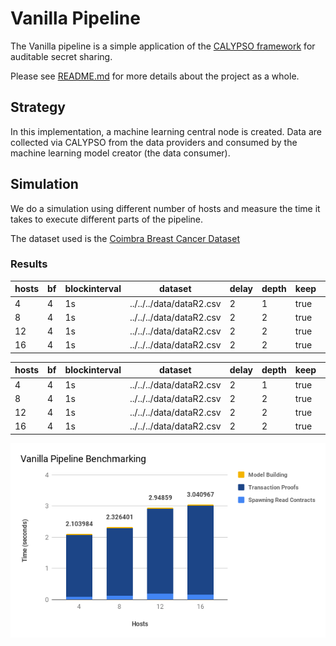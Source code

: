 # Vanilla Pipeline
The Vanilla pipeline is a simple application of the [CALYPSO framework](https://github.com/dedis/cothority/tree/master/calypso) for auditable secret sharing.

Please see [README.md](../README.md) for more details about the project as a whole.

## Strategy

In this implementation, a machine learning central node is created. Data are collected via CALYPSO from the data providers and consumed by the machine learning model creator (the data consumer).

## Simulation

We do a simulation using different number of hosts and measure the time it takes to execute different parts of the pipeline.

The dataset used is the [Coimbra Breast Cancer Dataset](../data)
 
 ### Results
 
| hosts | bf | blockinterval | dataset                  | delay | depth | keep | rounds | runwait | servers | suite   | ChildrenWait_system_min | ChildrenWait_system_max | ChildrenWait_system_avg | ChildrenWait_system_sum | ChildrenWait_system_dev | ChildrenWait_user_min | ChildrenWait_user_max | ChildrenWait_user_avg | ChildrenWait_user_sum | ChildrenWait_user_dev | ChildrenWait_wall_min | ChildrenWait_wall_max | ChildrenWait_wall_avg | ChildrenWait_wall_sum | ChildrenWait_wall_dev | SimulSyncWait_system_min | SimulSyncWait_system_max | SimulSyncWait_system_avg | SimulSyncWait_system_sum | SimulSyncWait_system_dev | SimulSyncWait_user_min | SimulSyncWait_user_max | SimulSyncWait_user_avg | SimulSyncWait_user_sum | SimulSyncWait_user_dev | SimulSyncWait_wall_min | SimulSyncWait_wall_max | SimulSyncWait_wall_avg | SimulSyncWait_wall_sum | SimulSyncWait_wall_dev | bandwidth_root_rx_min | bandwidth_root_rx_max | bandwidth_root_rx_avg | bandwidth_root_rx_sum | bandwidth_root_rx_dev | bandwidth_root_tx_min | bandwidth_root_tx_max | bandwidth_root_tx_avg | bandwidth_root_tx_sum | bandwidth_root_tx_dev | bandwidth_rx_min | bandwidth_rx_max | bandwidth_rx_avg | bandwidth_rx_sum | bandwidth_rx_dev | bandwidth_tx_min | bandwidth_tx_max | bandwidth_tx_avg | bandwidth_tx_sum | bandwidth_tx_dev | decrypt_system_min | decrypt_system_max | decrypt_system_avg | ***decrypt_system_sum*** | decrypt_system_dev | decrypt_user_min | decrypt_user_max | decrypt_user_avg | ***decrypt_user_sum*** | decrypt_user_dev | decrypt_wall_min | decrypt_wall_max | decrypt_wall_avg | ***decrypt_wall_sum*** | decrypt_wall_dev | pipeline_system_min | pipeline_system_max | pipeline_system_avg | pipeline_system_sum | pipeline_system_dev | pipeline_user_min | pipeline_user_max | pipeline_user_avg | pipeline_user_sum | pipeline_user_dev | pipeline_wall_min | pipeline_wall_max | pipeline_wall_avg | ***pipeline_wall_sum*** | pipeline_wall_dev | prepare_system_min | prepare_system_max | prepare_system_avg | prepare_system_sum | prepare_system_dev | prepare_user_min | prepare_user_max | prepare_user_avg | prepare_user_sum | prepare_user_dev | prepare_wall_min | prepare_wall_max | prepare_wall_avg | ***prepare_wall_sum*** | prepare_wall_dev | read_proof_system_min | read_proof_system_max | read_proof_system_avg | read_proof_system_sum | read_proof_system_dev | read_proof_user_min | read_proof_user_max | read_proof_user_avg | read_proof_user_sum | read_proof_user_dev | read_proof_wall_min | read_proof_wall_max | read_proof_wall_avg | ***read_proof_wall_sum*** | read_proof_wall_dev | read_spawn_system_min | read_spawn_system_max | read_spawn_system_avg | read_spawn_system_sum | read_spawn_system_dev | read_spawn_user_min | read_spawn_user_max | read_spawn_user_avg | read_spawn_user_sum | read_spawn_user_dev | read_spawn_wall_min | read_spawn_wall_max | read_spawn_wall_avg | ***read_spawn_wall_sum*** | read_spawn_wall_dev | 
|-------|----|---------------|--------------------------|-------|-------|------|--------|---------|---------|---------|-------------------------|-------------------------|-------------------------|-------------------------|-------------------------|-----------------------|-----------------------|-----------------------|-----------------------|-----------------------|-----------------------|-----------------------|-----------------------|-----------------------|-----------------------|--------------------------|--------------------------|--------------------------|--------------------------|--------------------------|------------------------|------------------------|------------------------|------------------------|------------------------|------------------------|------------------------|------------------------|------------------------|------------------------|-----------------------|-----------------------|-----------------------|-----------------------|-----------------------|-----------------------|-----------------------|-----------------------|-----------------------|-----------------------|------------------|------------------|------------------|------------------|------------------|------------------|------------------|------------------|------------------|------------------|--------------------|--------------------|--------------------|--------------------|--------------------|------------------|------------------|------------------|------------------|------------------|------------------|------------------|------------------|------------------|------------------|---------------------|---------------------|---------------------|---------------------|---------------------|-------------------|-------------------|-------------------|-------------------|-------------------|-------------------|-------------------|-------------------|-------------------|-------------------|--------------------|--------------------|--------------------|--------------------|--------------------|------------------|------------------|------------------|------------------|------------------|------------------|------------------|------------------|------------------|------------------|-----------------------|-----------------------|-----------------------|-----------------------|-----------------------|---------------------|---------------------|---------------------|---------------------|---------------------|---------------------|---------------------|---------------------|---------------------|---------------------|-----------------------|-----------------------|-----------------------|-----------------------|-----------------------|---------------------|---------------------|---------------------|---------------------|---------------------|---------------------|---------------------|---------------------|---------------------|---------------------| 
| 4     | 4  | 1s            | ../../../data/dataR2.csv | 2     | 1     | true | 1      | 600000s | 2       | Ed25519 | 0.003527                | 0.003527                | 0.003527                | 0.003527                | 0.000000                | 0.006177              | 0.006177              | 0.006177              | 0.006177              | 0.000000              | 0.003076              | 0.003076              | 0.003076              | 0.003076              | 0.000000              | 0.000507                 | 0.000507                 | 0.000507                 | 0.000507                 | 0.000000                 | 0.000806               | 0.000806               | 0.000806               | 0.000806               | 0.000000               | 0.000327               | 0.000327               | 0.000327               | 0.000327               | 0.000000               | 594070.000000         | 594070.000000         | 594070.000000         | 594070.000000         | 0.000000              | 22505836.000000       | 22505836.000000       | 22505836.000000       | 22505836.000000       | 0.000000              | 597476.000000    | 8283525.000000   | 6217195.500000   | 24868782.000000  | 3470868.779028   | 245193.000000    | 22511758.000000  | 6217195.500000   | 24868782.000000  | 10082049.617145  | 0.000658           | 0.005609           | 0.001819           | 0.211042           | 0.000980           | 0.015777         | 0.066646         | 0.024718         | 2.867263         | 0.009675         | 0.013245         | 0.028017         | 0.018870         | 2.188939         | 0.003685         | 0.312338            | 0.312338            | 0.312338            | 0.312338            | 0.000000            | 5.038216          | 5.038216          | 5.038216          | 5.038216          | 0.000000          | 4.292923          | 4.292923          | 4.292923          | 4.292923          | 0.000000          | 1.520166           | 1.520166           | 1.520166           | 1.520166           | 0.000000           | 16.414753        | 16.414753        | 16.414753        | 16.414753        | 0.000000         | 123.625493       | 123.625493       | 123.625493       | 123.625493       | 0.000000         | 0.000061              | 0.042905              | 0.000599              | 0.069515              | 0.003958              | 0.004481            | 1.265402            | 0.017596            | 2.041103            | 0.116664            | 0.004535            | 1.257314            | 0.016968            | 1.968253            | 0.115926            | 0.000036              | 0.000704              | 0.000108              | 0.012546              | 0.000129              | 0.000521            | 0.007886            | 0.000844            | 0.097891            | 0.000783            | 0.000530            | 0.002836            | 0.000853            | 0.098959            | 0.000475            | 
| 8     | 4  | 1s            | ../../../data/dataR2.csv | 2     | 2     | true | 1      | 600000s | 2       | Ed25519 | 0.004025                | 0.004025                | 0.004025                | 0.004025                | 0.000000                | 0.011170              | 0.011170              | 0.011170              | 0.011170              | 0.000000              | 0.003434              | 0.003434              | 0.003434              | 0.003434              | 0.000000              | 0.000908                 | 0.000908                 | 0.000908                 | 0.000908                 | 0.000000                 | 0.001226               | 0.001226               | 0.001226               | 0.001226               | 0.000000               | 0.000475               | 0.000475               | 0.000475               | 0.000475               | 0.000000               | 1063774.000000        | 1063774.000000        | 1063774.000000        | 1063774.000000        | 0.000000              | 55517142.000000       | 55517142.000000       | 55517142.000000       | 55517142.000000       | 0.000000              | 1069822.000000   | 9557598.000000   | 7863814.750000   | 62910518.000000  | 2667399.865867   | 279687.000000    | 55529071.000000  | 7863814.750000   | 62910518.000000  | 18695938.525307  | 0.001191           | 0.009629           | 0.003161           | 0.366677           | 0.001735           | 0.033895         | 0.131376         | 0.051942         | 6.025330         | 0.018162         | 0.022167         | 0.048189         | 0.030955         | 3.590778         | 0.005805         | 0.508314            | 0.508314            | 0.508314            | 0.508314            | 0.000000            | 9.956289          | 9.956289          | 9.956289          | 9.956289          | 0.000000          | 5.917179          | 5.917179          | 5.917179          | 5.917179          | 0.000000          | 2.775436           | 2.775436           | 2.775436           | 2.775436           | 0.000000           | 42.126166        | 42.126166        | 42.126166        | 42.126166        | 0.000000         | 126.836562       | 126.836562       | 126.836562       | 126.836562       | 0.000000         | 0.000065              | 0.061157              | 0.000916              | 0.106203              | 0.005748              | 0.005212            | 2.674525            | 0.032339            | 3.751343            | 0.247137            | 0.005256            | 1.289577            | 0.018630            | 2.161124            | 0.118791            | 0.000037              | 0.000817              | 0.000140              | 0.016190              | 0.000159              | 0.000632            | 0.014756            | 0.001209            | 0.140206            | 0.001769            | 0.000668            | 0.004340            | 0.001115            | 0.129366            | 0.000676            | 
| 12    | 4  | 1s            | ../../../data/dataR2.csv | 2     | 2     | true | 1      | 600000s | 2       | Ed25519 | 0.006459                | 0.006459                | 0.006459                | 0.006459                | 0.000000                | 0.044777              | 0.044777              | 0.044777              | 0.044777              | 0.000000              | 0.008371              | 0.008371              | 0.008371              | 0.008371              | 0.000000              | 0.001615                 | 0.001615                 | 0.001615                 | 0.001615                 | 0.000000                 | 0.002638               | 0.002638               | 0.002638               | 0.002638               | 0.000000               | 0.000732               | 0.000732               | 0.000732               | 0.000732               | 0.000000               | 1868406.000000        | 1868406.000000        | 1868406.000000        | 1868406.000000        | 0.000000              | 85345490.000000       | 85345490.000000       | 85345490.000000       | 85345490.000000       | 0.000000              | 1876742.000000   | 10478216.000000  | 9167947.750000   | 110015373.000000 | 2260477.617448   | 1158569.000000   | 85362351.000000  | 9167947.750000   | 110015373.000000 | 23531473.646982  | 0.001417           | 0.010176           | 0.004456           | 0.516864           | 0.002242           | 0.058243         | 0.291488         | 0.096486         | 11.192424        | 0.046999         | 0.035882         | 0.084133         | 0.052555         | 6.096386         | 0.010018         | 0.808026            | 0.808026            | 0.808026            | 0.808026            | 0.000000            | 17.599788         | 17.599788         | 17.599788         | 17.599788         | 0.000000          | 9.044976          | 9.044976          | 9.044976          | 9.044976          | 0.000000          | 4.528860           | 4.528860           | 4.528860           | 4.528860           | 0.000000           | 70.614318        | 70.614318        | 70.614318        | 70.614318        | 0.000000         | 131.388936       | 131.388936       | 131.388936       | 131.388936       | 0.000000         | 0.000074              | 0.198346              | 0.002068              | 0.239866              | 0.018351              | 0.006245            | 4.748790            | 0.053052            | 6.154081            | 0.439155            | 0.006344            | 1.624050            | 0.023473            | 2.722904            | 0.149609            | 0.000043              | 0.003444              | 0.000239              | 0.027677              | 0.000371              | 0.000741            | 0.020467            | 0.002021            | 0.234433            | 0.002918            | 0.000809            | 0.005902            | 0.001593            | 0.184781            | 0.000992            | 
| 16    | 4  | 1s            | ../../../data/dataR2.csv | 2     | 2     | true | 1      | 600000s | 2       | Ed25519 | 0.008601                | 0.008601                | 0.008601                | 0.008601                | 0.000000                | 0.033418              | 0.033418              | 0.033418              | 0.033418              | 0.000000              | 0.007549              | 0.007549              | 0.007549              | 0.007549              | 0.000000              | 0.001932                 | 0.001932                 | 0.001932                 | 0.001932                 | 0.000000                 | 0.002945               | 0.002945               | 0.002945               | 0.002945               | 0.000000               | 0.000993               | 0.000993               | 0.000993               | 0.000993               | 0.000000               | 2360802.000000        | 2360802.000000        | 2360802.000000        | 2360802.000000        | 0.000000              | 110624545.000000      | 110624545.000000      | 110624545.000000      | 110624545.000000      | 0.000000              | 2371426.000000   | 11557722.000000  | 10138672.437500  | 162218759.000000 | 2062021.469383   | 921953.000000    | 110646334.000000 | 10138672.437500  | 162218759.000000 | 26503084.831546  | 0.001597           | 0.012390           | 0.004807           | 0.557592           | 0.002608           | 0.075412         | 0.417910         | 0.121154         | 14.053812        | 0.070862         | 0.044823         | 0.101867         | 0.060279         | 6.992311         | 0.011036         | 0.831512            | 0.831512            | 0.831512            | 0.831512            | 0.000000            | 21.769690         | 21.769690         | 21.769690         | 21.769690         | 0.000000          | 10.033278         | 10.033278         | 10.033278         | 10.033278         | 0.000000          | 5.611049           | 5.611049           | 5.611049           | 5.611049           | 0.000000           | 110.049353       | 110.049353       | 110.049353       | 110.049353       | 0.000000         | 136.779828       | 136.779828       | 136.779828       | 136.779828       | 0.000000         | 0.000062              | 0.154062              | 0.002051              | 0.237939              | 0.014398              | 0.006725            | 5.606094            | 0.064825            | 7.519666            | 0.519033            | 0.006816            | 1.769237            | 0.024507            | 2.842824            | 0.163103            | 0.000043              | 0.000852              | 0.000155              | 0.017928              | 0.000184              | 0.000799            | 0.003817            | 0.001313            | 0.152354            | 0.000713            | 0.000869            | 0.004241            | 0.001436            | 0.166599            | 0.000806            | 

| hosts                     | bf | blockinterval | dataset                  | delay | depth | keep | rounds | runwait | servers | suite   | decrypt_system_sum | decrypt_user_sum | decrypt_wall_sum | pipeline_system_sum | pipeline_user_sum | pipeline_wall_sum | prepare_system_sum | prepare_user_sum | prepare_wall_sum | read_proof_system_sum | read_proof_user_sum | read_proof_wall_sum | read_spawn_system_sum | read_spawn_user_sum | read_spawn_wall_sum |
|---------------------------|----|---------------|--------------------------|-------|-------|------|--------|---------|---------|---------|--------------------|------------------|------------------|---------------------|-------------------|-------------------|--------------------|------------------|------------------|-----------------------|---------------------|---------------------|-----------------------|---------------------|---------------------|  
| 4                         | 4  | 1s            | ../../../data/dataR2.csv | 2     | 1     | true | 1      | 600000s | 2       | Ed25519 | 0.211042           | 2.867263         | 2.188939         | 0.312338            | 5.038216          | 4.292923          | 1.520166           | 16.414753        | 123.625493       | 0.069515              | 2.041103            | 1.968253            | 0.012546              | 0.097891            | 0.098959            | 
| 8                         | 4  | 1s            | ../../../data/dataR2.csv | 2     | 2     | true | 1      | 600000s | 2       | Ed25519 | 0.366677           | 6.02533          | 3.590778         | 0.508314            | 9.956289          | 5.917179          | 2.775436           | 42.126166        | 126.836562       | 0.106203              | 3.751343            | 2.161124            | 0.01619               | 0.140206            | 0.129366            | 
| 12                        | 4  | 1s            | ../../../data/dataR2.csv | 2     | 2     | true | 1      | 600000s | 2       | Ed25519 | 0.516864           | 11.192424        | 6.096386         | 0.808026            | 17.599788         | 9.044976          | 4.52886            | 70.614318        | 131.388936       | 0.239866              | 6.154081            | 2.722904            | 0.027677              | 0.234433            | 0.184781            | 
| 16                        | 4  | 1s            | ../../../data/dataR2.csv | 2     | 2     | true | 1      | 600000s | 2       | Ed25519 | 0.557592           | 14.053812        | 6.992311         | 0.831512            | 21.76969          | 10.033278         | 5.611049           | 110.049353       | 136.779828       | 0.237939              | 7.519666            | 2.842824            | 0.017928              | 0.152354            | 0.166599            | 

![Benchmarking results](vanilla-simulation-results.png "Benchmarking results")